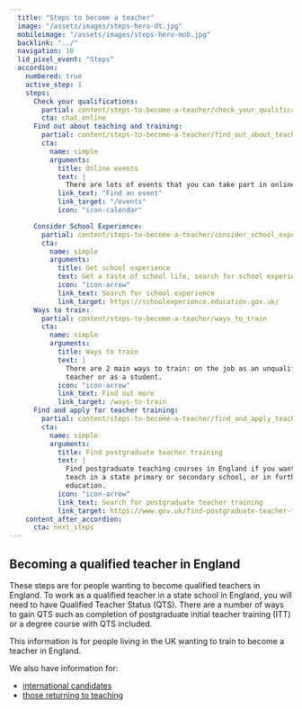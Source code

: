 ```yaml
---
  title: "Steps to become a teacher"
  image: "/assets/images/steps-hero-dt.jpg"
  mobileimage: "/assets/images/steps-hero-mob.jpg"
  backlink: "../"
  navigation: 10
  lid_pixel_event: "Steps"
  accordion:
    numbered: true
    active_step: 1
    steps:
      Check your qualifications:
        partial: content/steps-to-become-a-teacher/check_your_qualifications
        cta: chat_online
      Find out about teaching and training:
        partial: content/steps-to-become-a-teacher/find_out_about_teaching_and_training
        cta:
          name: simple
          arguments:
            title: Online events
            text: |
              There are lots of events that you can take part in online to help you to prepare to train to become a teacher.
            link_text: "Find an event"
            link_target: "/events"
            icon: "icon-calendar"

      Consider School Experience:
        partial: content/steps-to-become-a-teacher/consider_school_experience
        cta:
          name: simple
          arguments:
            title: Get school experience
            text: Get a taste of school life, search for school experience near you or online.
            icon: "icon-arrow"
            link_text: Search for school experience
            link_target: https://schoolexperience.education.gov.uk/
      Ways to train:
        partial: content/steps-to-become-a-teacher/ways_to_train
        cta:
          name: simple
          arguments:
            title: Ways to train
            text: |
              There are 2 main ways to train: on the job as an unqualified
              teacher or as a student.
            icon: "icon-arrow"
            link_text: Find out more
            link_target: /ways-to-train
      Find and apply for teacher training:
        partial: content/steps-to-become-a-teacher/find_and_apply_teacher_training
        cta:
          name: simple
          arguments:
            title: Find postgraduate teacher training
            text: |
              Find postgraduate teaching courses in England if you want to
              teach in a state primary or secondary school, or in further
              education.
            icon: "icon-arrow"
            link_text: Search for postgraduate teacher training
            link_target: https://www.gov.uk/find-postgraduate-teacher-training-courses
    content_after_accordion:
      cta: next_steps
---
```


## Becoming a qualified teacher in England

These steps are for people wanting to become qualified teachers in England.
To work as a qualified teacher in a state school in England, you will need to
have Qualified Teacher Status (QTS). There are a number of ways to gain QTS
such as completion of postgraduate initial teacher training (ITT) or a degree
course with QTS included.

This information is for people living in the UK wanting to train to become a teacher in England.

We also have information for:

* [international candidates](/international-candidates)
* [those returning to teaching](/returning-to-teaching)
